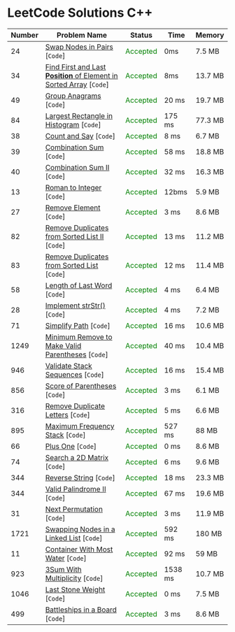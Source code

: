 # LeetCode Solutions C++

| Number | Problem Name                                                                    | Status                                    | Time    | Memory  |
|--------|---------------------------------------------------------------------------------|-------------------------------------------|---------|---------|
| 24     | [Swap Nodes in Pairs](/24.cpp) [`Code`]                                         | <span style="color:green">Accepted</span> | 0ms     | 7.5 MB  |
| 34     | [Find First and Last **Position** of Element in Sorted Array](/34.cpp) [`Code`] | <span style="color:green">Accepted</span> | 8ms     | 13.7 MB |
| 49     | [Group Anagrams](/49.cpp) [`Code`]                                              | <span style="color:green">Accepted</span> | 20 ms   | 19.7 MB |
| 84     | [Largest Rectangle in Histogram](/84.cpp) [`Code`]                              | <span style="color:green">Accepted</span> | 175 ms  | 77.3 MB |
| 38     | [Count and Say](/38.cpp) [`Code`]                                               | <span style="color:green">Accepted</span> | 8 ms    | 6.7 MB  |
| 39     | [Combination Sum](/39.cpp) [`Code`]                                             | <span style="color:green">Accepted</span> | 58 ms   | 18.8 MB |
| 40     | [Combination Sum II](/40.cpp) [`Code`]                                          | <span style="color:green">Accepted</span> | 32 ms   | 16.3 MB |
| 13     | [Roman to Integer](/13.cpp) [`Code`]                                            | <span style="color:green">Accepted</span> | 12bms   | 5.9 MB  |
| 27     | [Remove Element](/27.cpp) [`Code`]                                              | <span style="color:green">Accepted</span> | 3 ms    | 8.6 MB  |
| 82     | [Remove Duplicates from Sorted List II](/82.cpp) [`Code`]                       | <span style="color:green">Accepted</span> | 13 ms   | 11.2 MB |
| 83     | [Remove Duplicates from Sorted List](/83.cpp) [`Code`]                          | <span style="color:green">Accepted</span> | 12 ms   | 11.4 MB |
| 58     | [Length of Last Word](/58.cpp) [`Code`]                                         | <span style="color:green">Accepted</span> | 4 ms    | 6.4 MB  |
| 28     | [Implement strStr()](/28.cpp) [`Code`]                                          | <span style="color:green">Accepted</span> | 4 ms    | 7.2 MB  |
| 71     | [Simplify Path](/71.cpp) [`Code`]                                               | <span style="color:green">Accepted</span> | 16 ms   | 10.6 MB |
| 1249   | [Minimum Remove to Make Valid Parentheses](/1249.cpp) [`Code`]                  | <span style="color:green">Accepted</span> | 40 ms   | 10.4 MB |
| 946    | [Validate Stack Sequences](/946.cpp) [`Code`]                                   | <span style="color:green">Accepted</span> | 16 ms   | 15.4 MB |
| 856    | [Score of Parentheses](/856.cpp) [`Code`]                                       | <span style="color:green">Accepted</span> | 3 ms    | 6.1 MB  |
| 316    | [Remove Duplicate Letters](/316.cpp) [`Code`]                                   | <span style="color:green">Accepted</span> | 5 ms    | 6.6 MB  |
| 895    | [Maximum Frequency Stack](/895.cpp) [`Code`]                                    | <span style="color:green">Accepted</span> | 527 ms  | 88 MB   |
| 66     | [Plus One](/66.cpp) [`Code`]                                                    | <span style="color:green">Accepted</span> | 0 ms    | 8.6 MB  |
| 74     | [Search a 2D Matrix](/74.cpp) [`Code`]                                          | <span style="color:green">Accepted</span> | 6 ms    | 9.6 MB  |
| 344    | [Reverse String](/344.cpp) [`Code`]                                             | <span style="color:green">Accepted</span> | 18 ms   | 23.3 MB |
| 344    | [Valid Palindrome II](/680.cpp) [`Code`]                                        | <span style="color:green">Accepted</span> | 67 ms   | 19.6 MB |
| 31     | [Next Permutation](/31.cpp) [`Code`]                                            | <span style="color:green">Accepted</span> | 3 ms    | 11.9 MB |
| 1721   | [Swapping Nodes in a Linked List](/1721.cpp) [`Code`]                           | <span style="color:green">Accepted</span> | 592 ms  | 180 MB  |
| 11     | [Container With Most Water](/11.cpp) [`Code`]                                   | <span style="color:green">Accepted</span> | 92 ms   | 59 MB   |
| 923    | [3Sum With Multiplicity](/923.cpp) [`Code`]                                     | <span style="color:green">Accepted</span> | 1538 ms | 10.7 MB |
| 1046   | [Last Stone Weight](/1046.cpp) [`Code`]                                         | <span style="color:green">Accepted</span> | 0 ms    | 7.5 MB  |
| 499    | [Battleships in a Board](/499.cpp) [`Code`]                                     | <span style="color:green">Accepted</span> | 3 ms    | 8.6 MB  |
